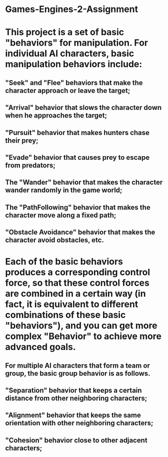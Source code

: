 # Games-Engines-2-Assignment
# This project is a set of basic "behaviors" for manipulation. For individual AI characters, basic manipulation behaviors include:
## "Seek" and "Flee" behaviors that make the character approach or leave the target;
## "Arrival" behavior that slows the character down when he approaches the target;
## "Pursuit" behavior that makes hunters chase their prey;
## "Evade" behavior that causes prey to escape from predators;
## The "Wander" behavior that makes the character wander randomly in the game world;
## The "PathFollowing" behavior that makes the character move along a fixed path;
## "Obstacle Avoidance" behavior that makes the character avoid obstacles, etc.
# Each of the basic behaviors produces a corresponding control force, so that these control forces are combined in a certain way (in fact, it is equivalent to different combinations of these basic "behaviors"), and you can get more complex "Behavior" to achieve more advanced goals.
## For multiple AI characters that form a team or group, the basic group behavior is as follows.
## "Separation" behavior that keeps a certain distance from other neighboring characters;
## "Alignment" behavior that keeps the same orientation with other neighboring characters;
## "Cohesion" behavior close to other adjacent characters;
